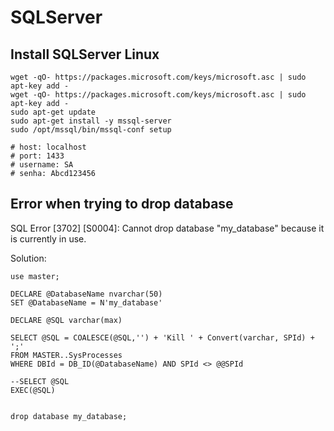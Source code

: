# SQLServer

## Install SQLServer Linux

```
wget -qO- https://packages.microsoft.com/keys/microsoft.asc | sudo apt-key add -
wget -qO- https://packages.microsoft.com/keys/microsoft.asc | sudo apt-key add -
sudo apt-get update
sudo apt-get install -y mssql-server
sudo /opt/mssql/bin/mssql-conf setup

# host: localhost
# port: 1433
# username: SA
# senha: Abcd123456
```

## Error when trying to drop database

SQL Error \[3702\] \[S0004\]: Cannot drop database "my\_database" because it is currently in use.

Solution:

```text
use master;

DECLARE @DatabaseName nvarchar(50)
SET @DatabaseName = N'my_database'

DECLARE @SQL varchar(max)

SELECT @SQL = COALESCE(@SQL,'') + 'Kill ' + Convert(varchar, SPId) + ';'
FROM MASTER..SysProcesses
WHERE DBId = DB_ID(@DatabaseName) AND SPId <> @@SPId

--SELECT @SQL 
EXEC(@SQL)


drop database my_database;
```

